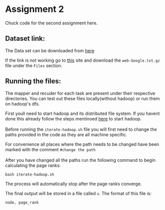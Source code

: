 # Assignment 2
Chuck code for the second assignment here. 

## Dataset link:
The Data set can be downloaded from [here](https://snap.stanford.edu/data/web-Google.txt.gz)

If the link is not working go to [this](https://snap.stanford.edu/data/web-Google.html) site and download the ```web-Google.txt.gz``` file under the ```Files``` section.

## Running the files:

The mapper and recuder for each task are present under their respective directories. You can test out these files locally(without hadoop) or run them on hadoop's dfs. 


First youll need to start hadoop and its distributed file system. If you havent done this already follow the steps mentinoed [here](https://github.com/morpheu513/big_data_assignments/tree/master/assignment_1#step-1-starting-hadoop) to start hadoop.
<br>
<br>
Before running the ```iterate-hadoop.sh``` file you will first need to change the paths provided in the code as they are all machine specific.

For convenience all places where the path needs to be changed have been marked with the comment  ```#change the path```
<br>
<br>
After you have changed all the paths run the following command to begin calculating the page ranks:
```
bash iterate-hadoop.sh
```

The process will automatically stop after the page ranks converge. 

The final output will be stored in a file called ```v```. The format of this file is:
```
node, page_rank
```